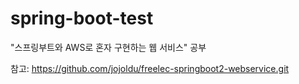 # spring-boot-test
"스프링부트와 AWS로 혼자 구현하는 웹 서비스" 공부

참고: https://github.com/jojoldu/freelec-springboot2-webservice.git
